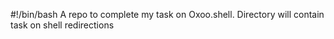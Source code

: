 #!/bin/bash
A repo to complete my task on Oxoo.shell.
Directory will contain task on shell redirections

